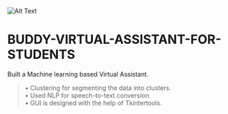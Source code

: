
![Alt Text](https://github.com/Rahulmalik126/BUDDY-VIRTUAL-ASSISTANT-FOR-STUDENTS/blob/main/buddya.gif)
# BUDDY-VIRTUAL-ASSISTANT-FOR-STUDENTS
 Built a Machine learning based Virtual Assistant.</br>
>• Clustering for segmenting the data into clusters.</br>
>• Used NLP for speech-to-text conversion.</br>
>• GUI is designed with the help of Tkintertools.</br>

